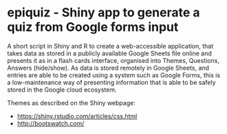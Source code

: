 # epiquiz - Shiny app to generate a quiz from Google forms input

A short script in Shiny and R to create a web-accessible application, that takes data as stored in a publicly available Google Sheets file online and presents it as in a flash cards interface, organised into Themes, Questions, Answers (hide/show). As data is stored remotely in Google Sheets, and entries are able to be created using a system such as Google Forms, this is a low-maintenance way of presenting information that is able to be safely stored in the Google cloud ecosystem.

Themes as described on the Shiny webpage:

- https://shiny.rstudio.com/articles/css.html
- http://bootswatch.com/
